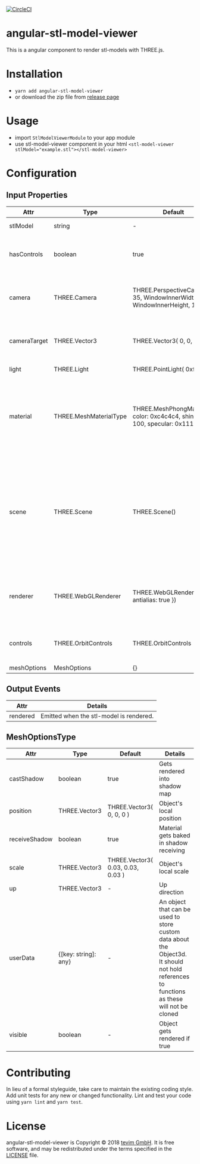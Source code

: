 [![CircleCI][circleci-svg]][circleci]

angular-stl-model-viewer
==
This is a angular component to render stl-models with THREE.js.

Installation
==
- `yarn add angular-stl-model-viewer`
- or download the zip file from [release page][releases]

Usage
==
- import `StlModelViewerModule` to your app module
- use stl-model-viewer component in your html `<stl-model-viewer stlModel="example.stl"></stl-model-viewer>`

Configuration
==
## Input Properties
| Attr         | Type                   | Default                                                                          | Details                                            |
| ------------ | ---------------------- | -------------------------------------------------------------------------------- |--------------------------------------------------- |
| stlModel     | string                 | -                                                                                | Path to stl-model                                  |
| hasControls  | boolean                | true                                                                             | If true, the user can interact with the stl-model  |
| camera       | THREE.Camera           | THREE.PerspectiveCamera( 35, WindowInnerWidth / WindowInnerHeight, 1, 15 )       | The projection mode used for rendering the scene   |
| cameraTarget | THREE.Vector3          | THREE.Vector3( 0, 0, 0 )                                                         | The orientation point for the camera               |
| light        | THREE.Light            | THREE.PointLight( 0xffffff )                                                     | Illuminates the scene                              |
| material     | THREE.MeshMaterialType | THREE.MeshPhongMaterial({ color: 0xc4c4c4, shininess: 100, specular: 0x111111 }) | Casts more precisely the possible materials assignable to a [                                                                                                                                [Mesh]] object |
| scene        | THREE.Scene            | THREE.Scene()                                                                    | Scenes allow you to set up what and where is to be rendered by                                                                                                                               three.js. This is where you place objects, lights and cameras |
| renderer     | THREE.WebGLRenderer    | THREE.WebGLRenderer({ antialias: true })                                         | Displays your beautifully crafted scenes using WebGL |
| controls     | THREE.OrbitControls    | THREE.OrbitControls                                                              | Allow the camera to orbit around a target          |
| meshOptions  | MeshOptions            | {}                                                                               | -                                                  |

## Output Events
| Attr       | Details                                  |
| ---------- | ---------------------------------------- |
| rendered   |  Emitted when the stl-model is rendered. |


## MeshOptionsType

| Attr          | Type                 | Default                         | Details                                 |
| ------------- | -------------------- | ------------------------------- | --------------------------------------- |
| castShadow    | boolean              | true                            | Gets rendered into shadow map |
| position      | THREE.Vector3        | THREE.Vector3( 0, 0, 0 )          | Object's local position |
| receiveShadow | boolean              | true                            | Material gets baked in shadow receiving |
| scale         | THREE.Vector3        | THREE.Vector3( 0.03, 0.03, 0.03 ) | Object's local scale |
| up            | THREE.Vector3        | -                               | Up direction |
| userData      | {[key: string]: any} | -                               | An object that can be used to store custom data about the Object3d. It should not hold references to functions as                                                                            these will not be cloned |
| visible       | boolean              | -                               | Object gets rendered if true |

Contributing
===
In lieu of a formal styleguide, take care to maintain the existing coding style. Add unit tests for any new or changed functionality. Lint and test your code using `yarn lint` and `yarn test`.

License
===

angular-stl-model-viewer is Copyright © 2018 [tevim GmbH][tevim]. It is free software, and may be redistributed under the terms specified in the [LICENSE][license] file.

[circleci]: https://circleci.com/gh/tevim/angular-stl-model-viewer
[circleci-svg]: https://circleci.com/gh/tevim/angular-stl-model-viewer.svg?style=svg
[license]: https://github.com/tevim/angular-stl-model-viewer/blob/master/LICENSE
[releases]: https://github.com/tevim/angular-stl-model-viewer/releases
[tevim]: https://www.tevim.com